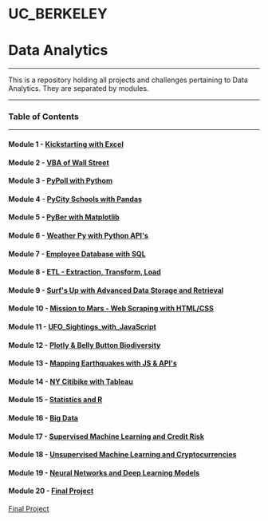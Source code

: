 # UC_BERKELEY
# Data Analytics
_______________________
This is a repository holding all projects and challenges pertaining to Data Analytics. They are separated by modules.
______________________

### Table of Contents
_____________________

#### Module 1 - [Kickstarting with Excel](https://github.com/razariah/UC_BERKELEY/tree/main/1_Kickstarting_with_Excel)

#### Module 2 - [VBA of Wall Street](https://github.com/razariah/UC_BERKELEY/tree/main/2_VBA_of_Wall_Street)

#### Module 3 - [PyPoll with Pythom](https://github.com/razariah/UC_BERKELEY/tree/main/3_Py_Poll_with_Python)

#### Module 4 - [PyCity Schools with Pandas](https://github.com/razariah/UC_BERKELEY/tree/main/4_PyCity_Schools_with_Pandas)

#### Module 5 - [PyBer with Matplotlib](https://github.com/razariah/UC_BERKELEY/tree/main/5_PyBer_with_Matplotlib)

#### Module 6 - [Weather Py with Python API's](https://github.com/razariah/UC_BERKELEY/tree/main/6_WeatherPy_with_Python_APIs)

#### Module 7 - [Employee Database with SQL](https://github.com/razariah/UC_BERKELEY/tree/main/7_Employee_Database_with_SQL)

#### Module 8 - [ETL - Extraction, Transform, Load](https://github.com/razariah/UC_BERKELEY/tree/main/8_ETL_Extract_Transorm_Load)

#### Module 9 - [Surf's Up with Advanced Data Storage and Retrieval](https://github.com/razariah/UC_BERKELEY/tree/main/9_Surfs_Up_with_Advanced_Data_Storage_and_Retrieval)

#### Module 10 - [Mission to Mars - Web Scraping with HTML/CSS](https://github.com/razariah/UC_BERKELEY/tree/main/10_Mission_to_Mars_Web_Scraping_with_HTML_CSS)

#### Module 11 - [UFO_Sightings_with_JavaScript](https://github.com/razariah/UC_BERKELEY/tree/main/11_UFO_Sightings_with_JavaScript)

#### Module 12 - [Plotly & Belly Button Biodiversity](https://github.com/razariah/UC_BERKELEY/tree/main/12_Plotly_and_Belly_Button_Biodiversity)

#### Module 13 - [Mapping Earthquakes with JS & API's](https://github.com/razariah/UC_BERKELEY/tree/main/13_Mapping_Earthquakes_with_JS_and_APIs/mapbox-practice)

#### Module 14 - [NY Citibike with Tableau](https://github.com/razariah/UC_BERKELEY/tree/main/14_NY_Citibike_with_Tableau)

#### Module 15 - [Statistics and R](https://github.com/razariah/UC_BERKELEY/tree/main/15_Statistics_and_R)

#### Module 16 - [Big Data](https://github.com/razariah/UC_BERKELEY/tree/main/16_Big_Data)

#### Module 17 - [Supervised Machine Learning and Credit Risk](https://github.com/razariah/UC_BERKELEY/tree/main/17_Supervised_Machine_Learning_and_Credit_Risk)

#### Module 18 - [Unsupervised Machine Learning and Cryptocurrencies](https://github.com/razariah/UC_BERKELEY/tree/main/18_Unsupersived_Machine_Learning_and_Cryptocurrencies)

#### Module 19 - [Neural Networks and Deep Learning Models](https://github.com/razariah/UC_BERKELEY/tree/main/19_Neural_Networks_and_Deep_Learning_Models)

#### Module 20 - [Final Project](https://docs.google.com/presentation/d/1lAy8StLDQWyf62V-8jowSlDHaiTOXzar5aKAlyttHUI/edit?usp=sharing)


[Final Project](https://docs.google.com/presentation/d/1lAy8StLDQWyf62V-8jowSlDHaiTOXzar5aKAlyttHUI/edit?usp=sharing)
